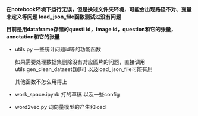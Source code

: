 
 **在notebook环境下运行无误，但是换过文件夹环境，可能会出现路径不对、变量未定义等问题**
 **load_json_file函数测试过没有问题**

 **目前是用dataframe存储的questi id，image id，question和它的张量，annotation和它的张量**
 - utils.py
    一些统计问题id等的功能函数

    如果需要处理数据集删除没有对应图片的问题，直接调用utils.gen_clean_dataset()即可
    以及load_json_file可能有用

    其他函数不怎么用得上
    
- work_space.ipynb
    打的草稿
    以及一些config

- word2vec.py
    词向量模型的产生和load

